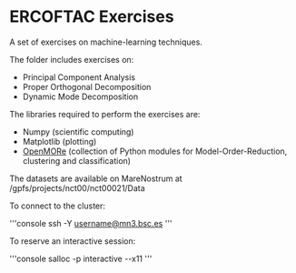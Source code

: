 # ERCOFTAC Exercises

A set of exercises on machine-learning techniques.

The folder includes exercises on:
- Principal Component Analysis
- Proper Orthogonal Decomposition
- Dynamic Mode Decomposition

The libraries required to perform the exercises are:
- Numpy (scientific computing)
- Matplotlib (plotting)
- [OpenMORe](https://github.com/gdalessi/OpenMORe) (collection of Python modules for Model-Order-Reduction, clustering and classification)

The datasets are available on MareNostrum at /gpfs/projects/nct00/nct00021/Data

To connect to the cluster:

'''console
ssh -Y username@mn3.bsc.es
'''

To reserve an interactive session:

'''console
salloc -p interactive --x11
'''
